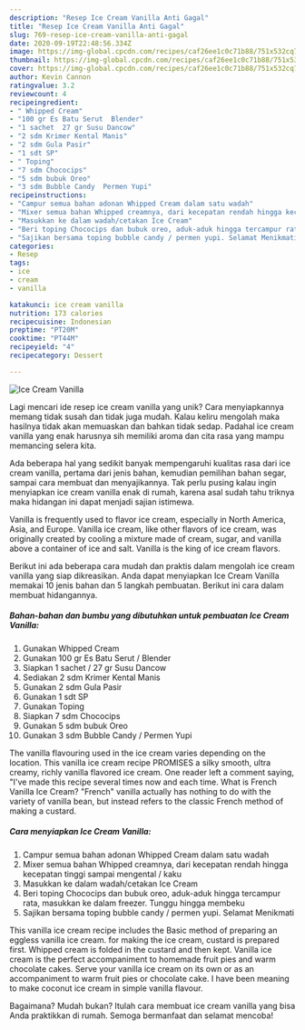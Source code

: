 ```yaml
---
description: "Resep Ice Cream Vanilla Anti Gagal"
title: "Resep Ice Cream Vanilla Anti Gagal"
slug: 769-resep-ice-cream-vanilla-anti-gagal
date: 2020-09-19T22:48:56.334Z
image: https://img-global.cpcdn.com/recipes/caf26ee1c0c71b88/751x532cq70/ice-cream-vanilla-foto-resep-utama.jpg
thumbnail: https://img-global.cpcdn.com/recipes/caf26ee1c0c71b88/751x532cq70/ice-cream-vanilla-foto-resep-utama.jpg
cover: https://img-global.cpcdn.com/recipes/caf26ee1c0c71b88/751x532cq70/ice-cream-vanilla-foto-resep-utama.jpg
author: Kevin Cannon
ratingvalue: 3.2
reviewcount: 4
recipeingredient:
- " Whipped Cream"
- "100 gr Es Batu Serut  Blender"
- "1 sachet  27 gr Susu Dancow"
- "2 sdm Krimer Kental Manis"
- "2 sdm Gula Pasir"
- "1 sdt SP"
- " Toping"
- "7 sdm Chococips"
- "5 sdm bubuk Oreo"
- "3 sdm Bubble Candy  Permen Yupi"
recipeinstructions:
- "Campur semua bahan adonan Whipped Cream dalam satu wadah"
- "Mixer semua bahan Whipped creamnya, dari kecepatan rendah hingga kecepatan tinggi sampai mengental / kaku"
- "Masukkan ke dalam wadah/cetakan Ice Cream"
- "Beri toping Chococips dan bubuk oreo, aduk-aduk hingga tercampur rata, masukkan ke dalam freezer. Tunggu hingga membeku"
- "Sajikan bersama toping bubble candy / permen yupi. Selamat Menikmati"
categories:
- Resep
tags:
- ice
- cream
- vanilla

katakunci: ice cream vanilla 
nutrition: 173 calories
recipecuisine: Indonesian
preptime: "PT20M"
cooktime: "PT44M"
recipeyield: "4"
recipecategory: Dessert

---
```



![Ice Cream Vanilla](https://img-global.cpcdn.com/recipes/caf26ee1c0c71b88/751x532cq70/ice-cream-vanilla-foto-resep-utama.jpg)

Lagi mencari ide resep ice cream vanilla yang unik? Cara menyiapkannya memang tidak susah dan tidak juga mudah. Kalau keliru mengolah maka hasilnya tidak akan memuaskan dan bahkan tidak sedap. Padahal ice cream vanilla yang enak harusnya sih memiliki aroma dan cita rasa yang mampu memancing selera kita.

Ada beberapa hal yang sedikit banyak mempengaruhi kualitas rasa dari ice cream vanilla, pertama dari jenis bahan, kemudian pemilihan bahan segar, sampai cara membuat dan menyajikannya. Tak perlu pusing kalau ingin menyiapkan ice cream vanilla enak di rumah, karena asal sudah tahu triknya maka hidangan ini dapat menjadi sajian istimewa.

Vanilla is frequently used to flavor ice cream, especially in North America, Asia, and Europe. Vanilla ice cream, like other flavors of ice cream, was originally created by cooling a mixture made of cream, sugar, and vanilla above a container of ice and salt. Vanilla is the king of ice cream flavors.


Berikut ini ada beberapa cara mudah dan praktis dalam mengolah ice cream vanilla yang siap dikreasikan. Anda dapat menyiapkan Ice Cream Vanilla memakai 10 jenis bahan dan 5 langkah pembuatan. Berikut ini cara dalam membuat hidangannya.

<!--inarticleads1-->

##### Bahan-bahan dan bumbu yang dibutuhkan untuk pembuatan Ice Cream Vanilla:

1. Gunakan  Whipped Cream
1. Gunakan 100 gr Es Batu Serut / Blender
1. Siapkan 1 sachet / 27 gr Susu Dancow
1. Sediakan 2 sdm Krimer Kental Manis
1. Gunakan 2 sdm Gula Pasir
1. Gunakan 1 sdt SP
1. Gunakan  Toping
1. Siapkan 7 sdm Chococips
1. Gunakan 5 sdm bubuk Oreo
1. Gunakan 3 sdm Bubble Candy / Permen Yupi


The vanilla flavouring used in the ice cream varies depending on the location. This vanilla ice cream recipe PROMISES a silky smooth, ultra creamy, richly vanilla flavored ice cream. One reader left a comment saying, &#34;I&#39;ve made this recipe several times now and each time. What is French Vanilla Ice Cream? &#34;French&#34; vanilla actually has nothing to do with the variety of vanilla bean, but instead refers to the classic French method of making a custard. 

<!--inarticleads2-->

##### Cara menyiapkan Ice Cream Vanilla:

1. Campur semua bahan adonan Whipped Cream dalam satu wadah
1. Mixer semua bahan Whipped creamnya, dari kecepatan rendah hingga kecepatan tinggi sampai mengental / kaku
1. Masukkan ke dalam wadah/cetakan Ice Cream
1. Beri toping Chococips dan bubuk oreo, aduk-aduk hingga tercampur rata, masukkan ke dalam freezer. Tunggu hingga membeku
1. Sajikan bersama toping bubble candy / permen yupi. Selamat Menikmati


This vanilla ice cream recipe includes the Basic method of preparing an eggless vanilla ice cream. for making the ice cream, custard is prepared first. Whipped cream is folded in the custard and then kept. Vanilla ice cream is the perfect accompaniment to homemade fruit pies and warm chocolate cakes. Serve your vanilla ice cream on its own or as an accompaniment to warm fruit pies or chocolate cake. I have been meaning to make coconut ice cream in simple vanilla flavour. 

Bagaimana? Mudah bukan? Itulah cara membuat ice cream vanilla yang bisa Anda praktikkan di rumah. Semoga bermanfaat dan selamat mencoba!
